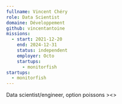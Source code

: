 ```yaml
---
fullname: Vincent Chéry
role: Data Scientist
domaine: Développement
github: vincentantoine
missions:
  - start: 2021-12-20
    end: 2024-12-31
    status: independent
    employer: Octo
    startups:
      - monitorfish
startups:
  - monitorfish
---
```

Data scientist/engineer, option poissons ><>
